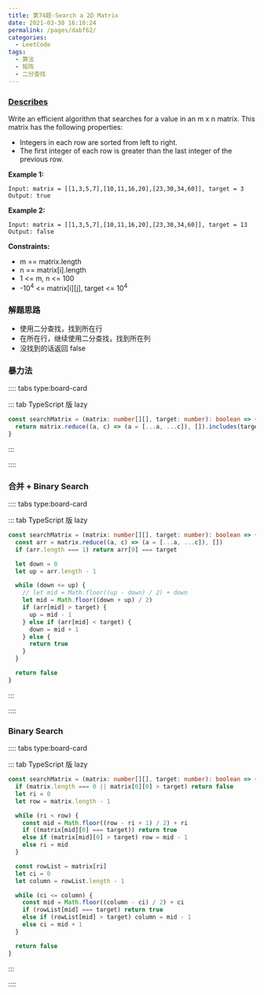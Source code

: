 ```yaml
---
title: 第74题-Search a 2D Matrix
date: 2021-03-30 16:10:24
permalink: /pages/dabf62/
categories:
  - LeetCode
tags:
  - 算法
  - 矩阵
  - 二分查找
---
```


### [Describes](https://leetcode-cn.com/problems/search-a-2d-matrix/)

Write an efficient algorithm that searches for a value in an <span class="span-shadow">m x n</span> matrix. This matrix has the following properties:

- Integers in each row are sorted from left to right.
- The first integer of each row is greater than the last integer of the previous row.

<!-- more -->

**Example 1:**

```
Input: matrix = [[1,3,5,7],[10,11,16,20],[23,30,34,60]], target = 3
Output: true
```

**Example 2:**

```
Input: matrix = [[1,3,5,7],[10,11,16,20],[23,30,34,60]], target = 13
Output: false
```

**Constraints:**

- <span class="span-shadow">m == matrix.length</span>
- <span class="span-shadow">n == matrix[i].length</span>
- <span class="span-shadow">1 <= m, n <= 100</span>
- <span class="span-shadow">-10<sup>4</sup> <= matrix[i][j], target <= 10<sup>4</sup></span>

### 解题思路

- 使用二分查找，找到所在行
- 在所在行，继续使用二分查找，找到所在列
- 没找到的话返回 false

### 暴力法

:::: tabs type:board-card

::: tab TypeScript 版 lazy

```TypeScript
const searchMatrix = (matrix: number[][], target: number): boolean => {
  return matrix.reduce((a, c) => (a = [...a, ...c]), []).includes(target)
}
```

:::

::::

### 合并 + Binary Search

:::: tabs type:board-card

::: tab TypeScript 版 lazy

```TypeScript
const searchMatrix = (matrix: number[][], target: number): boolean => {
  const arr = matrix.reduce((a, c) => (a = [...a, ...c]), [])
  if (arr.length === 1) return arr[0] === target

  let down = 0
  let up = arr.length - 1

  while (down <= up) {
    // let mid = Math.floor((up - down) / 2) + down
    let mid = Math.floor((down + up) / 2)
    if (arr[mid] > target) {
      up = mid - 1
    } else if (arr[mid] < target) {
      down = mid + 1
    } else {
      return true
    }
  }

  return false
}
```

:::

::::

### Binary Search

:::: tabs type:board-card

::: tab TypeScript 版 lazy

```TypeScript
const searchMatrix = (matrix: number[][], target: number): boolean => {
  if (matrix.length === 0 || matrix[0][0] > target) return false
  let ri = 0
  let row = matrix.length - 1

  while (ri < row) {
    const mid = Math.floor((row - ri + 1) / 2) + ri
    if ((matrix[mid][0] === target)) return true
    else if (matrix[mid][0] > target) row = mid - 1
    else ri = mid
  }

  const rowList = matrix[ri]
  let ci = 0
  let column = rowList.length - 1

  while (ci <= column) {
    const mid = Math.floor((column - ci) / 2) + ci
    if (rowList[mid] === target) return true
    else if (rowList[mid] > target) column = mid - 1
    else ci = mid + 1
  }

  return false
}
```

:::

::::
